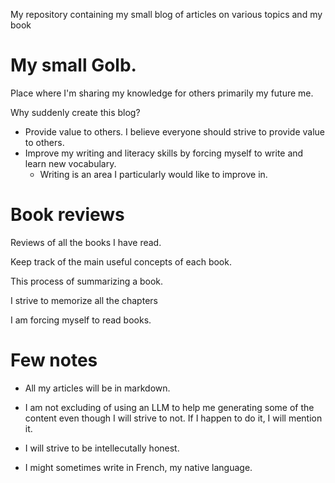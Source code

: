 My repository containing my small blog of articles on various topics and my book


# My small Golb.

Place where I'm sharing my knowledge for others primarily my future me.

Why suddenly create this blog?

- Provide value to others. I believe everyone should strive to provide value to others.
- Improve my writing and literacy skills by forcing myself to write and learn new vocabulary.
    - Writing is an area I particularly would like to improve in.

# Book reviews

Reviews of all the books I have read.

Keep track of the main useful concepts of each book.

This process of summarizing a book.

I strive to memorize all the chapters

I am forcing myself to read books.

# Few notes

- All my articles will be in markdown.

- I am not excluding of using an LLM to help me generating some of the content even though I will strive to not. If I happen to do it, I will mention it.

- I will strive to be intellecutally honest.

- I might sometimes write in French, my native language.